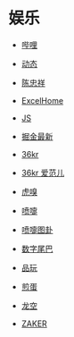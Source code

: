 # 娱乐


<div id = "首"></div>
<script src = "../js/首.js"></script>


* [哔哩](https://m.bilibili.com/)
* [动态](https://t.bilibili.com/)
* [陈忠祥](https://m.bilibili.com/space/238171819)


* [ExcelHome](https://club.excelhome.net/forum.php?mod=guide&view=newthread&mobile=2)
* [JS](https://club.excelhome.net/forum.php?mod=forumdisplay&fid=194&mobile=2)
* [掘金最新](https://juejin.cn/?sort=newest)


* [36kr](https://m.36kr.com/)
* [36kr 爱范儿](https://m.36kr.com/user/16637033)
* [虎嗅](https://m.huxiu.com/)


* [喷嚏](http://www.dapenti.com/blog/indexforweb.asp)
* [喷嚏图卦](http://www.dapenti.com/blog/blog.asp?name=xilei&subjectid=70)


* [数字尾巴](https://m.dgtle.com/)
* [品玩](https://www.pingwest.com/)
* [煎蛋](http://i.jandan.net/)


* [龙空](https://www.lkong.com/)
* [ZAKER](http://www.myzaker.com/)
